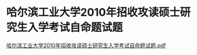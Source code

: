 # 哈尔滨工业大学2010年招收攻读硕士研究生入学考试自命题试题

[哈尔滨工业大学2010年招收攻读硕士研究生入学考试自命题试题.pdf](https://raw.githubusercontent.com/HIT-zhangrun/blog/master/doc/learn/803/file/2010年.pdf)